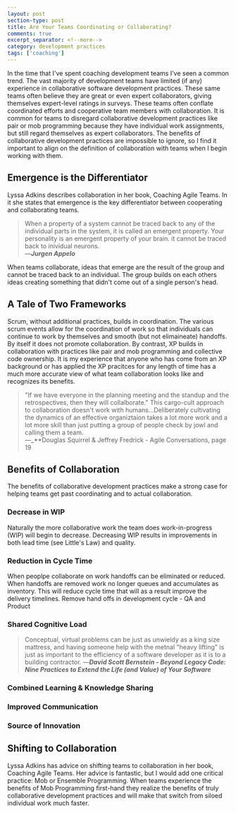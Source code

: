 ```yaml
---
layout: post
section-type: post
title: Are Your Teams Coordinating or Collaborating? 
comments: true
excerpt_separator: <!--more-->
category: development practices
tags: ['coaching']
---
```


In the time that I've spent coaching development teams I've seen a common trend. The vast majority of development teams have limited (if any) experience in collaborative software development practices. These same teams often believe they are great or even expert collaborators, giving themselves expert-level ratings in surveys. These teams often conflate coordinated efforts and cooperative team members with collaboration. It is common for teams to disregard collaborative development practices like pair or mob programming because they have individual work assignments, but still regard themselves as expert collaborators. The benefits of collaborative development practices are impossible to ignore, so I find it important to align on the definition of collaboration with teams when I begin working with them. 

## Emergence is the Differentiator
Lyssa Adkins describes collaboration in her book, Coaching Agile Teams. In it she states that emergence is the key differentiator between cooperating and collaborating teams. 

> When a property of a system cannot be traced back to any of the individual parts in the system, it is called an emergent property. Your personality is an emergent property of your brain. it cannot be traced back to inividual neurons.  
> &mdash;_**Jurgen Appelo**_

When teams collaborate, ideas that emerge are the result of the group and cannot be traced back to an individual. The group builds on each others ideas creating something that didn't come out of a single person's head. 

## A Tale of Two Frameworks 
Scrum, without additional practices, builds in coordination. The various scrum events allow for the coordination of work so that individuals can continue to work by themselves and smooth (but not elimaineate) handoffs. By itself it does not promote collaboration. By contrast, XP builds in collaboration with practices like pair and mob programming and collective code ownership. It is my experience that anyone who has come from an XP background or has applied the XP pracitces for any length of time has a much more accurate view of what team collaboration looks like and recognizes its benefits.

> "If we have everyone in the planning meeting and the standup and the retrospectives, then they will collalborate." This cargo-cult approach to collaboration doesn't work with humans...Deliberately cultivating the dynamics of an effective organiztaion takes a lot more work and a lot more skill than just putting a group of people check by jowl and calling them a team.  
> &mdash;_**Douglas Squirrel & Jeffrey Fredrick - Agile Conversations, page 19

## Benefits of Collaboration
The benefits of collaborative development practices make a strong case for helping teams get past coordinating and to actual collaboration. 

### Decrease in WIP
Naturally the more collaborative work the team does work-in-progress (WIP) will begin to decrease. Decreasing WIP results in improvements in both lead time (see Little's Law) and quality. 

### Reduction in Cycle Time
When peoplpe collaborate on work handoffs can be eliminated or reduced. When handoffs are removed work no longer queues and accumulates as inventory. This will reduce cycle time that will as a result improve the delivery timelines. 
Remove hand offs in development cycle - QA and Product

### Shared Cognitive Load 

> Conceptual, virtual problems can be just as unwieldy as a king size mattress, and having someone help with the metnal "heavy lifting" is just as important to the efficiency of a software developer as it is to a building contractor.
> &mdash;_**David Scott Bernstein - Beyond Legacy Code: Nine Practices to Extend the Life (and Value) of Your Software**_

### Combined Learning & Knowledge Sharing


### Improved Communication

### Source of Innovation

## Shifting to Collaboration
Lyssa Adkins has advice on shifting teams to collaboration in her book, Coaching Agile Teams. Her advice is fantastic, but I would add one critical practice: Mob or Ensemble Programming. When teams experience the benefits of Mob Programming first-hand they realize the benefits of truly collaborative development practices and will make that switch from siloed individual work much faster. 
